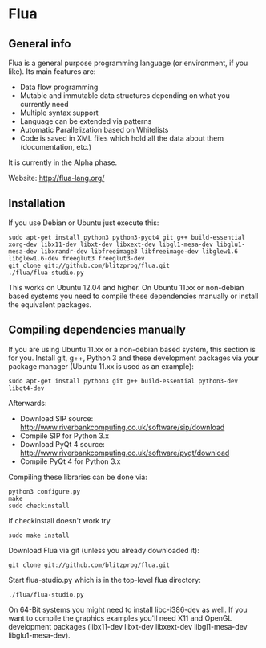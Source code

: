 Flua
====================

General info
---------------------

Flua is a general purpose programming language (or environment, if you like).
Its main features are:

 * Data flow programming
 * Mutable and immutable data structures depending on what you currently need
 * Multiple syntax support
 * Language can be extended via patterns
 * Automatic Parallelization based on Whitelists
 * Code is saved in XML files which hold all the data about them (documentation, etc.)

It is currently in the Alpha phase.

Website: http://flua-lang.org/

Installation
---------------------
If you use Debian or Ubuntu just execute this:

    sudo apt-get install python3 python3-pyqt4 git g++ build-essential xorg-dev libx11-dev libxt-dev libxext-dev libgl1-mesa-dev libglu1-mesa-dev libxrandr-dev libfreeimage3 libfreeimage-dev libglew1.6 libglew1.6-dev freeglut3 freeglut3-dev
    git clone git://github.com/blitzprog/flua.git
    ./flua/flua-studio.py

This works on Ubuntu 12.04 and higher. On Ubuntu 11.xx or non-debian based systems you need to compile these dependencies manually or install the equivalent packages.

Compiling dependencies manually
---------------------

If you are using Ubuntu 11.xx or a non-debian based system, this section is for you.
Install git, g++, Python 3 and these development packages via your package manager (Ubuntu 11.xx is used as an example):

    sudo apt-get install python3 git g++ build-essential python3-dev libqt4-dev

Afterwards:

 * Download SIP source: http://www.riverbankcomputing.co.uk/software/sip/download
 * Compile SIP for Python 3.x
 * Download PyQt 4 source: http://www.riverbankcomputing.co.uk/software/pyqt/download
 * Compile PyQt 4 for Python 3.x
 
Compiling these libraries can be done via:

    python3 configure.py
    make
    sudo checkinstall

If checkinstall doesn't work try

    sudo make install

Download Flua via git (unless you already downloaded it):

    git clone git://github.com/blitzprog/flua.git
    
Start flua-studio.py which is in the top-level flua directory:
    
    ./flua/flua-studio.py
    
On 64-Bit systems you might need to install libc-i386-dev as well.
If you want to compile the graphics examples you'll need X11 and OpenGL
development packages (libx11-dev libxt-dev libxext-dev libgl1-mesa-dev libglu1-mesa-dev).
